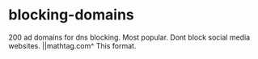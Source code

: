 # blocking-domains
200 ad domains for dns blocking. Most popular. Dont block social media websites. 
||mathtag.com^
This format.
